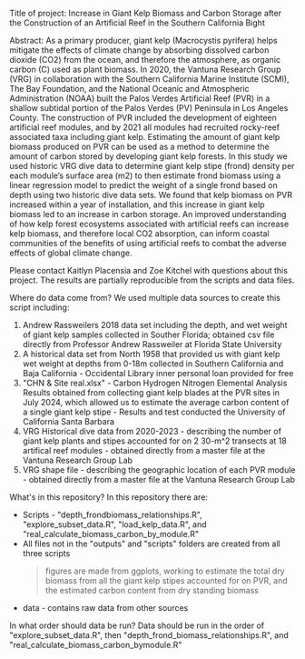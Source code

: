 Title of project: Increase in Giant Kelp Biomass and Carbon Storage after the Construction of an Artificial Reef in the Southern California Bight


Abstract: As a primary producer, giant kelp (Macrocystis pyrifera) helps mitigate the effects of climate change by absorbing dissolved carbon dioxide (CO2) from the ocean, and therefore the atmosphere, as organic carbon (C) used as plant biomass. In 2020, the Vantuna Research Group (VRG) in collaboration with the Southern California Marine Institute (SCMI), The Bay Foundation, and the National Oceanic and Atmospheric Administration (NOAA) built the Palos Verdes Artificial Reef (PVR) in a shallow subtidal portion of the Palos Verdes (PV) Peninsula in Los Angeles County. The construction of PVR included the development of eighteen artificial reef modules, and by 2021 all modules had recruited rocky-reef associated taxa including giant kelp. Estimating the amount of giant kelp biomass produced on PVR can be used as a method to determine the amount of carbon stored by developing giant kelp forests. In this study we used historic VRG dive data to determine giant kelp stipe (frond) density per each module’s surface area (m2) to then estimate frond biomass using a linear regression model to predict the weight of a single frond based on depth using two historic dive data sets. We found that kelp biomass on PVR increased within a year of installation, and this increase in giant kelp biomass led to an increase in carbon storage. An improved understanding of how kelp forest ecosystems associated with artificial reefs can increase kelp biomass, and therefore local CO2 absorption, can inform coastal communities of the benefits of using artificial reefs to combat the adverse effects of global climate change.


Please contact Kaitlyn Placensia and Zoe Kitchel with questions about this project. The results are partially reproducible from the scripts and data files.

Where do data come from?
We used multiple data sources to create this script including:
1) Andrew Rassweilers 2018 data set including the depth, and wet weight of giant kelp samples collected in Souther Florida; obtained csv file directly from Professor Andrew Rassweiler at Florida State University 
2) A historical data set from North 1958 that provided us with giant kelp wet weight at depths from 0-18m collected in Southern California and Baja California - Occidental Library inner personal loan provided for free
3) "CHN & Site real.xlsx" - Carbon Hydrogen Nitrogen Elemental Analysis Results obtained from collecting giant kelp blades at the PVR sites in July 2024, which allowed us to estimate the average carbon content of a single giant kelp stipe - Results and test conducted the University of California Santa Barbara
4) VRG Historical dive data from 2020-2023 - describing the number of giant kelp plants and stipes accounted for on 2 30-m^2 transects at 18 artifical reef modules - obtained directly from a master file at the Vantuna Research Group Lab
5) VRG shape file - describing the geographic location of each PVR module - obtained directly from a master file at the Vantuna Research Group Lab


What's in this repository?
In this repository there are:
- Scripts - "depth_frondbiomass_relationships.R", "explore_subset_data.R", "load_kelp_data.R", and "real_calculate_biomass_carbon_by_module.R"
- All files not in the "outputs" and "scripts" folders are created from all three scripts
  > figures are made from ggplots, working to estimate the total dry biomass from all the giant kelp stipes accounted for on PVR, and the estimated carbon content from dry standing biomass
- data - contains raw data from other sources

In what order should data be run?
  Data should be run in the order of "explore_subset_data.R", then "depth_frond_biomass_relationships.R", and "real_calculate_biomass_carbon_bymodule.R"

  
